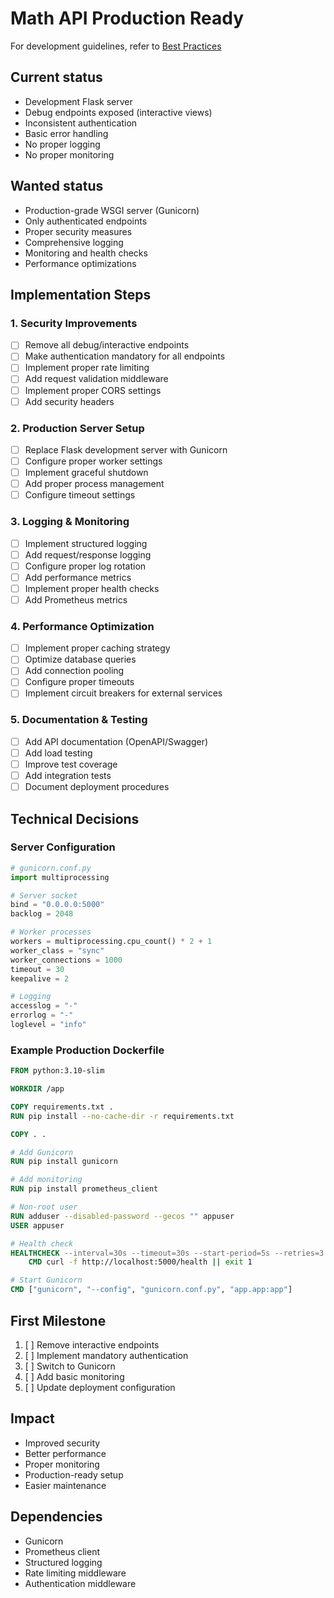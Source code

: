 # Math API Production Ready

For development guidelines, refer to [Best Practices](../best-practices.md)

## Current status
- Development Flask server
- Debug endpoints exposed (interactive views)
- Inconsistent authentication
- Basic error handling
- No proper logging
- No proper monitoring

## Wanted status
- Production-grade WSGI server (Gunicorn)
- Only authenticated endpoints
- Proper security measures
- Comprehensive logging
- Monitoring and health checks
- Performance optimizations

## Implementation Steps

### 1. Security Improvements
- [ ] Remove all debug/interactive endpoints
- [ ] Make authentication mandatory for all endpoints
- [ ] Implement proper rate limiting
- [ ] Add request validation middleware
- [ ] Implement proper CORS settings
- [ ] Add security headers

### 2. Production Server Setup
- [ ] Replace Flask development server with Gunicorn
- [ ] Configure proper worker settings
- [ ] Implement graceful shutdown
- [ ] Add proper process management
- [ ] Configure timeout settings

### 3. Logging & Monitoring
- [ ] Implement structured logging
- [ ] Add request/response logging
- [ ] Configure proper log rotation
- [ ] Add performance metrics
- [ ] Implement proper health checks
- [ ] Add Prometheus metrics

### 4. Performance Optimization
- [ ] Implement proper caching strategy
- [ ] Optimize database queries
- [ ] Add connection pooling
- [ ] Configure proper timeouts
- [ ] Implement circuit breakers for external services

### 5. Documentation & Testing
- [ ] Add API documentation (OpenAPI/Swagger)
- [ ] Add load testing
- [ ] Improve test coverage
- [ ] Add integration tests
- [ ] Document deployment procedures

## Technical Decisions

### Server Configuration
```python
# gunicorn.conf.py
import multiprocessing

# Server socket
bind = "0.0.0.0:5000"
backlog = 2048

# Worker processes
workers = multiprocessing.cpu_count() * 2 + 1
worker_class = "sync"
worker_connections = 1000
timeout = 30
keepalive = 2

# Logging
accesslog = "-"
errorlog = "-"
loglevel = "info"
```

### Example Production Dockerfile
```dockerfile
FROM python:3.10-slim

WORKDIR /app

COPY requirements.txt .
RUN pip install --no-cache-dir -r requirements.txt

COPY . .

# Add Gunicorn
RUN pip install gunicorn

# Add monitoring
RUN pip install prometheus_client

# Non-root user
RUN adduser --disabled-password --gecos "" appuser
USER appuser

# Health check
HEALTHCHECK --interval=30s --timeout=30s --start-period=5s --retries=3 \
    CMD curl -f http://localhost:5000/health || exit 1

# Start Gunicorn
CMD ["gunicorn", "--config", "gunicorn.conf.py", "app.app:app"]
```

## First Milestone
1. [ ] Remove interactive endpoints
2. [ ] Implement mandatory authentication
3. [ ] Switch to Gunicorn
4. [ ] Add basic monitoring
5. [ ] Update deployment configuration

## Impact
- Improved security
- Better performance
- Proper monitoring
- Production-ready setup
- Easier maintenance

## Dependencies
- Gunicorn
- Prometheus client
- Structured logging
- Rate limiting middleware
- Authentication middleware 